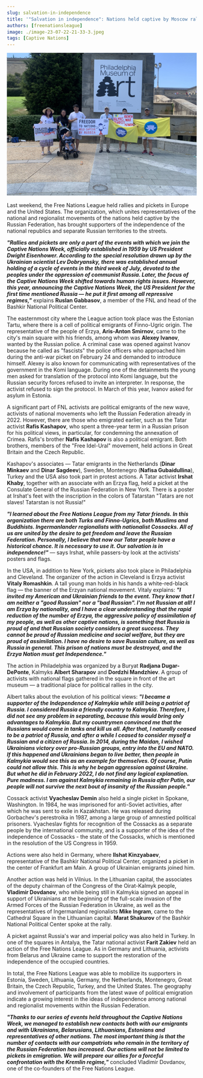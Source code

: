 ```yaml
---
slug: salvation-in-independence
title: '"Salvation in independence": Nations held captive by Moscow rallies in 11 cities around the world'
authors: [freenationsleague]
image: ./image-23-07-22-21-33-3.jpeg
tags: [Captive Nations]
---
```


<head>
  <title>Free Kalmykia - Captive Nations Week Rally Announcement</title>
  <meta name="description" content="Activists of the national movement of nations held captive by the Russian Federation will rally in different countries in order to bring the anti-imperial activists all around the world together." key="desc" />
  <meta property="og:description" content="Activists of the national movement of nations held captive by the Russian Federation will rally in different countries in order to bring the anti-imperial activists all around the world together."
  />
  <meta name="twitter:description" content="Activists of the national movement of nations held captive by the Russian Federation will rally in different countries in order to bring the anti-imperial activists all around the world together." />
</head>

![Kalmyks and Buryats in Philly](./image-23-07-22-21-33-3.jpeg)

Last weekend, the Free Nations League held rallies and pickets in Europe and the United States. The organization, which unites representatives of the national and regionalist movements of the nations held captive by the Russian Federation, has brought supporters of the independence of the national republics and separate Russian territories to the streets.

***"Rallies and pickets are only a part of the events with which we join the Captive Nations Week, officially established in 1959 by US President Dwight Eisenhower. According to the special resolution drawn up by the Ukrainian scientist Lev Dobryansky, there was established annual holding of a cycle of events  in the third week of July, devoted to the peoples under the oppression of communist Russia. Later, the focus of the Captive Nations Week shifted towards human rights issues. However, this year, announcing the Captive Nations Week, the US President for the first time mentioned Russia — he put it first among all repressive regimes,"*** explains **Ruslan Gabbasov**, a member of the FNL and head of the Bashkir National Political Center.

The easternmost city where the League action took place was the Estonian Tartu, where there is a cell of political emigrants of Finno-Ugric origin. The representative of the people of Erzya, **Aris-Anton Smirnov**, came to the city's main square with his friends, among whom was **Alexey Ivanov**, wanted by the Russian police. A criminal case was opened against Ivanov because he called as "fascists" the police officers who approached him during the anti-war picket on February 24 and demanded to introduce himself. Alexey is also known for communicating with representatives of the government in the Komi language. During one of the detainments the young men asked for translation of the protocol into Komi language, but the Russian security forces refused to invite an interpreter. In response, the activist refused to sign the protocol. In March of this year, Ivanov asked for asylum in Estonia.

A significant part of FNL activists are political emigrants of the new wave, activists of national movements who left the Russian Federation already in 2022. However, there are those who emigrated earlier, such as the Tatar activist **Rafis Kashapov**, who spent a three-year term in a Russian prison for his political views, in particular, for condemning the annexation of Crimea. Rafis's brother **Nafis Kashapov** is also a political emigrant. Both brothers, members of the "Free Idel-Ural" movement, held actions in Great Britain and the Czech Republic.

Kashapov's associates — Tatar emigrants in the Netherlands (**Dinar Minkaev** and **Dinar Sagdeev**), Sweden, Montenegro (**Nafisa Gubaidullina**), Turkey and the USA also took part in protest actions. A Tatar activist **Irshat Khaby**, together with an associate with an Erzya flag, held a picket at the Consulate General of the Russian Federation in New York. There is a poster at Irshat's feet with the inscription in the colors of Tatarstan "Tatars are not slaves! Tatarstan is not Russia!"

***"I learned about the Free Nations League from my Tatar friends. In this organization there are both Turks and Finno-Ugrics, both Muslims and Buddhists. Ingermanlander regionalists with nationalist Cossacks. All of us are united by the desire to get freedom and leave the Russian Federation. Personally, I believe that now our Tatar people have a historical chance. It is necessary to use it. Our salvation is in independence!"*** — says Irshat, while passers-by look at the activists' posters and flags.

In the USA, in addition to New York, pickets also took place in Philadelphia and Cleveland. The organizer of the action in Cleveland is Erzya activist **Vitaly Romashkin**. A tall young man holds in his hands a white-red-black flag —  the banner of the Erzyan national movement. Vitaly explains: ***"I invited my American and Ukrainian friends to the event. They know that I am neither a "good Russian" nor a "bad Russian". I'm not Russian at all! I am Erzya by nationality, and I have a clear understanding that the rapid reduction of the number of Erzya, the aggressive policy of assimilation of my people, as well as other captive nations, is something that Russia is proud of and that Russian society considers a great success. They cannot be proud of Russian medicine and social welfare, but they are proud of assimilation. I have no desire to save Russian culture, as well as Russia in general. This prison of nations must be destroyed, and the Erzya Nation must get Independence."***

The action in Philadelphia was organized by a Buryat **Radjana Dugar-DePonte**, Kalmyks **Albert Sharapov** and **Dordzhi Mandzhiev**. A group of activists with national flags gathered in the square in front of the art museum — a traditional place for political rallies in the city.

Albert talks about the evolution of his political views: ***"I became a supporter of the Independence of Kalmykia while still being a patriot of Russia. I considered Russia a friendly country to Kalmykia. Therefore, I did not see any problem in separating, because this would bring only advantages to Kalmykia. But my countrymen convinced me that the Russians would come in tanks and kill us all. After that, I naturally ceased to be a patriot of Russia, and after a while I ceased to consider myself a Russian and a citizen of Russia. In 2014, during the Maidan, I wished Ukrainians victory over pro-Russian groups, entry into the EU and NATO. If this happened and Ukrainians began to live better, then people in Kalmykia would see this as an example for themselves. Of course, Putin could not allow this. This is why he began aggression against Ukraine. But what he did in February 2022, I do not find any logical explanation. Pure madness. I am against Kalmykia remaining in Russia after Putin, our people will not survive the next bout of insanity of the Russian people."***

Cossack activist **Vyacheslav Demin** also held a single picket in Spokane, Washington. In 1984, he was imprisoned for anti-Soviet activities, after which he was sent to exile in Kazakhstan. He was released during Gorbachev's perestroika in 1987, among a large group of amnestied political prisoners. Vyacheslav fights for recognition of the Cossacks as a separate people by the international community, and is a supporter of the idea of   the independence of Cossacks - the state of the Cossacks, which is mentioned in the resolution of the US Congress in 1959.

Actions were also held in Germany, where **Ilshat Kinzyabaev**, representative of the Bashkir National Political Center, organized a picket in the center of Frankfurt am Main. A group of Ukrainian emigrants joined him.

Another action was held in Vilnius. In the Lithuanian capital, the associates of the deputy chairman of the Congress of the Oirat-Kalmyk people, **Vladimir Dovdanov**, who while being still in Kalmykia signed an appeal in support of Ukrainians at the beginning of the full-scale invasion of the Armed Forces of the Russian Federation in Ukraine, as well as the representatives of Ingermanland regionalists **Mike Ingram**, came to the Cathedral Square in the Lithuanian capital. **Marat Shakurov** of the Bashkir National Political Center spoke at the rally.

A picket against Russia's war and imperial policy was also held in Turkey. In one of the squares in Antalya, the Tatar national activist **Farit Zakiev** held an action of the Free Nations League. As in Germany and Lithuania, activists from Belarus and Ukraine came to support the restoration of the independence of the occupied countries.

In total, the Free Nations League was able to mobilize its supporters in Estonia, Sweden, Lithuania, Germany, the Netherlands, Montenegro, Great Britain, the Czech Republic, Turkey, and the United States. The geography and involvement of participants from the latest wave of political emigration indicate a growing interest in the ideas of independence among national and regionalist movements within the Russian Federation.

***"Thanks to our series of events held throughout the Captive Nations Week, we managed to establish new contacts both with our emigrants and with Ukrainians, Belarusians, Lithuanians, Estonians and representatives of other nations. The most important thing is that the number of contacts with our compatriots who remain in the territory of the Russian Federation has increased. Our actions will not be limited to pickets in emigration. We will prepare our allies for a forceful confrontation with the Kremlin regime,"*** concluded Vladimir Dovdanov, one of the co-founders of the Free Nations League.